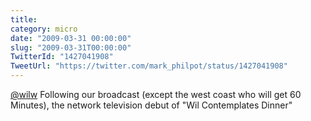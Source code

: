 ```yaml
---
title: 
category: micro
date: "2009-03-31 00:00:00"
slug: "2009-03-31T00:00:00"
TwitterId: "1427041908"
TweetUrl: "https://twitter.com/mark_philpot/status/1427041908"
---
```


[@wilw](https://twitter.com/wilw) Following our broadcast (except the west coast
who will get 60 Minutes), the network television debut of "Wil Contemplates
Dinner"

